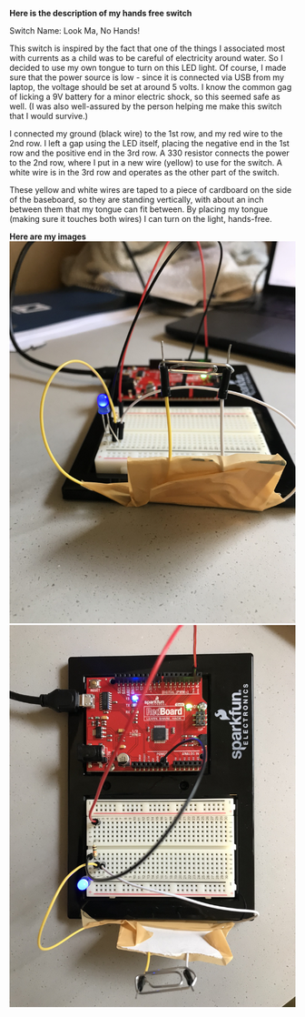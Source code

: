 **Here is the description of my hands free switch**

Switch Name: Look Ma, No Hands!

This switch is inspired by the fact that one of the things I associated most with currents as a child was to be careful of electricity around water. So I decided to use my own tongue to turn on this LED light. Of course, I made sure that the power source is low - since it is connected via USB from my laptop, the voltage should be set at around 5 volts. I know the common gag of licking a 9V battery for a minor electric shock, so this seemed safe as well. (I was also well-assured by the person helping me make this switch that I would survive.)

I connected my ground (black wire) to the 1st row, and my red wire to the 2nd row. I left a gap using the LED itself, placing the negative end in the 1st row and the positive end in the 3rd row. A 330 resistor connects the power to the 2nd row, where I put in a new wire (yellow) to use for the switch. A white wire is in the 3rd row and operates as the other part of the switch.

These yellow and white wires are taped to a piece of cardboard on the side of the baseboard, so they are standing vertically, with about an inch between them that my tongue can fit between. By placing my tongue (making sure it touches both wires) I can turn on the light, hands-free.

**Here are my images**
![](IMG_7789.JPG)
![](IMG_7790.JPG)
